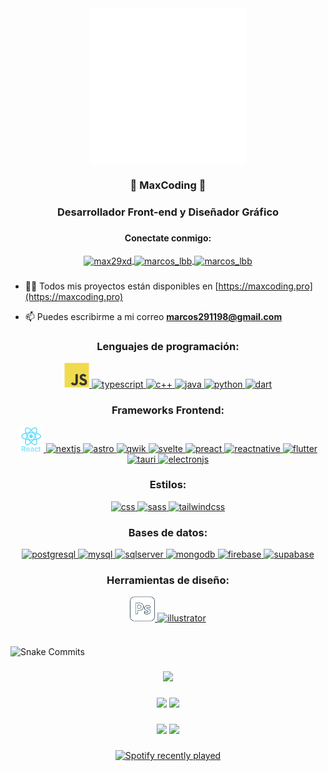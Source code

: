 <div align="center">
    <img align="center" width="250" src="https://github.com/Max29xD/cloud/blob/main/favicon.svg" />
</div>

###

<h3 align="center">
    <strong>👾 MaxCoding 👾</strong>
</h3>
<h3 align="center">
    <strong>Desarrollador Front-end y Diseñador Gráfico</strong>
</h3>

###

<h4 align="center">Conectate conmigo:</h4>
<div align="center">
    <a href="https://linkedin.com/in/max29xd" target="blank" rel="noreferrer">
        <img align="center" src="https://raw.githubusercontent.com/rahuldkjain/github-profile-readme-generator/master/src/images/icons/Social/linked-in-alt.svg" alt="max29xd" height="30" width="40" />
    </a>
    <a href="https://instagram.com/marcos_lbb" target="blank" rel="noreferrer">
        <img align="center" src="https://raw.githubusercontent.com/rahuldkjain/github-profile-readme-generator/master/src/images/icons/Social/instagram.svg"alt="marcos_lbb" height="30" width="40" />
    </a>
    <a href="https://www.facebook.com/marcoslbb" target="blank" rel="noreferrer">
        <img align="center" src="https://raw.githubusercontent.com/rahuldkjain/github-profile-readme-generator/master/src/images/icons/Social/facebook.svg" alt="marcos_lbb" height="30" width="40" />
    </a>
</div>

###

- 👨‍💻 Todos mis proyectos están disponibles en [https://maxcoding.pro](https://maxcoding.pro)

- 📫 Puedes escribirme a mi correo **marcos291198@gmail.com**

###

<div align="center">
    <h3>Lenguajes de programación:</h3>
    <a href="https://developer.mozilla.org/en-US/docs/Web/JavaScript" target="_blank" rel="noreferrer">
        <img src="https://raw.githubusercontent.com/devicons/devicon/master/icons/javascript/javascript-original.svg" alt="javascript" width="40" height="40" />
    </a>
    <a href="https://www.typescriptlang.org/" target="_blank" rel="noreferrer">
        <img src="https://www.vectorlogo.zone/logos/typescriptlang/typescriptlang-icon.svg" alt="typescript" width="40" height="40" />
    </a>
    <a href="https://www.cplusplus.com/" target="_blank" rel="noreferrer">
        <img src="https://raw.githubusercontent.com/gilbarbara/logos/main/logos/c-plusplus.svg" alt="c++" width="40" height="40" />
    </a>
    <a href="https://www.java.com/" target="_blank" rel="noreferrer">
        <img src="https://www.vectorlogo.zone/logos/java/java-icon.svg" alt="java" width="40" height="40" />
    </a>
    <a href="https://www.python.org/" target="_blank" rel="noreferrer">
        <img src="https://upload.wikimedia.org/wikipedia/commons/c/c3/Python-logo-notext.svg" alt="python" width="40" height="40" />
    </a>
    <a href="https://dart.dev/" target="_blank" rel="noreferrer">
        <img src="https://uxwing.com/wp-content/themes/uxwing/download/brands-and-social-media/dart-programming-language-icon.png" alt="dart" width="40" height="40" />
    </a>
</div>

###

<div align="center">
    <h3>Frameworks Frontend:</h3>
    <a href="https://reactjs.org/" target="_blank" rel="noreferrer">
        <img src="https://raw.githubusercontent.com/devicons/devicon/master/icons/react/react-original-wordmark.svg" alt="react" width="40" height="40" />
    </a>
    <a href="https://nextjs.org/" target="_blank" rel="noreferrer">
        <img src="https://www.datocms-assets.com/75941/1657707878-nextjs_logo.png" alt="nextjs" width="40" height="40" />
    </a>
    <a href="https://astro.build/" target="_blank" rel="noreferrer">
        <img src="https://astro.build/assets/press/astro-icon-light-gradient.svg" alt="astro" width="40" height="40" />
    </a>
    <a href="https://qwik.builder.io/" target="_blank" rel="noreferrer">
        <img src="https://icon.icepanel.io/Technology/svg/Qwik.svg" alt="qwik" width="40" height="40" />
    </a>
    <a href="https://svelte.dev/" target="_blank" rel="noreferrer">
        <img src="https://upload.vectorlogo.zone/logos/sveltetechnology/images/fc06c9b6-d01c-4e1f-82be-557ad5f65d6e.svg" alt="svelte" width="40" height="40" />
    </a>
    <a href="https://preactjs.com/" target="_blank" rel="noreferrer">
        <img src="https://brandeps.com/logo-download/P/Preact-logo-vector-01.svg" alt="preact" width="40" height="40" />
    </a>
    <a href="https://reactnative.dev/" target="_blank" rel="noreferrer">
        <img src="https://upload.vectorlogo.zone/logos/reactnativedev/images/199b2976-954e-4e42-8d79-12a784e2cdf9.svg" alt="reactnative" width="40" height="40" />
    </a>
    <a href="https://flutter.dev" target="_blank" rel="noreferrer">
        <img src="https://static-00.iconduck.com/assets.00/flutter-icon-413x512-4picx6vy.png" alt="flutter" width="40" height="40" />
    </a>
    <a href="https://tauri.app/" target="_blank" rel="noreferrer">
        <img src="https://raw.githubusercontent.com/detain/svg-logos/af43b58bee054f40b2c215d97b983d03b190f0d4/svg/t/tauri-1.svg" alt="tauri" width="40" height="40" />
    </a>
    <a href="https://www.electronjs.org/es/" target="_blank" rel="noreferrer">
        <img src="https://uxwing.com/wp-content/themes/uxwing/download/brands-and-social-media/electron-icon.png" alt="electronjs" width="40" height="40" />
    </a>
</div>

###

<div align="center">
    <h3>Estilos:</h3>
    <a href="https://developer.mozilla.org/es/docs/Web/CSS" target="_blank" rel="noreferrer">
        <img src="https://uxwing.com/wp-content/themes/uxwing/download/brands-and-social-media/css-icon.png" alt="css" width="40" height="40" />
    </a>
    <a href="https://sass-lang.com/" target="_blank" rel="noreferrer">
        <img src="https://cdn-icons-png.flaticon.com/512/5968/5968358.png" alt="sass" width="40" height="40" />
    </a>
    <a href="https://tailwindcss.com/" target="_blank" rel="noreferrer">
        <img src="https://www.vectorlogo.zone/logos/tailwindcss/tailwindcss-icon.svg" alt="tailwindcss" width="40" height="40" />
    </a>
</div>

###

<div align="center">
    <h3>Bases de datos:</h3>
    <a href="https://postgresql.org/" target="_blank" rel="noreferrer">
        <img src="https://www.vectorlogo.zone/logos/postgresql/postgresql-icon.svg" alt="postgresql" width="40" height="40" />
    </a>
    <a href="https://mysql.com/" target="_blank" rel="noreferrer">
        <img src="https://www.vectorlogo.zone/logos/mysql/mysql-icon.svg" alt="mysql" width="40" height="40" />
    </a>
    <a href="https://www.microsoft.com/es-es/sql-server/" target="_blank" rel="noreferrer">
        <img src="https://www.freeiconspng.com/uploads/sql-server-icon-png-1.png" alt="sqlserver" width="40" height="40" />
    </a>
    <a href="https://mongodb.com/es/" target="_blank" rel="noreferrer">
        <img src="https://www.vectorlogo.zone/logos/mongodb/mongodb-icon.svg" alt="mongodb" width="40" height="40" />
    </a>
    <a href="https://firebase.google.com/" target="_blank" rel="noreferrer">
        <img src="https://www.vectorlogo.zone/logos/firebase/firebase-icon.svg" alt="firebase" width="40" height="40" />
    </a>
    <a href="https://supabase.io/" target="_blank" rel="noreferrer">
        <img src="https://www.vectorlogo.zone/logos/supabase/supabase-icon.svg" alt="supabase" width="40" height="40" />
    </a>
</div>

###

<div align="center">
    <h3>Herramientas de diseño:</h3>
    <a href="https://www.photoshop.com/en" target="_blank" rel="noreferrer">
        <img src="https://raw.githubusercontent.com/devicons/devicon/master/icons/photoshop/photoshop-line.svg" alt="photoshop" width="40" height="40" />
    </a>
    <a href="https://www.adobe.com/in/products/illustrator.html" target="_blank" rel="noreferrer">
        <img src="https://www.vectorlogo.zone/logos/adobe_illustrator/adobe_illustrator-icon.svg" alt="illustrator" width="40" height="40" />
    </a>
</div>

<table><tr>
<table><tr>

###

<img src="https://profile-readme-generator.com/assets/snake.svg" alt="Snake Commits" />

###

<div align="center">
    <img src="http://github-profile-summary-cards.vercel.app/api/cards/profile-details?username=Max29xD&theme=midnight_purple" />
</div>

###

<div align="center">
    <img src="http://github-profile-summary-cards.vercel.app/api/cards/stats?username=Max29xD&theme=midnight_purple" style="display: inline-block;" />
    <img src="http://github-profile-summary-cards.vercel.app/api/cards/productive-time?username=Max29xD&theme=midnight_purple&utcOffset=8" style="display: inline-block;" />
</div>

###

<div align="center">
    <img src="http://github-profile-summary-cards.vercel.app/api/cards/repos-per-language?username=Max29xD&theme=midnight_purple" style="display: inline-block;" />
    <img src="http://github-profile-summary-cards.vercel.app/api/cards/most-commit-language?username=Max29xD&theme=midnight_purple" style="display: inline-block;" />
</div>

###

<div align="center">
  <a href="https://open.spotify.com/user/djsmilex29">
    <img src="https://spotify-recently-played-readme.vercel.app/api?user=djsmilex29&count=5" alt="Spotify recently played"  />
  </a>
</div>
